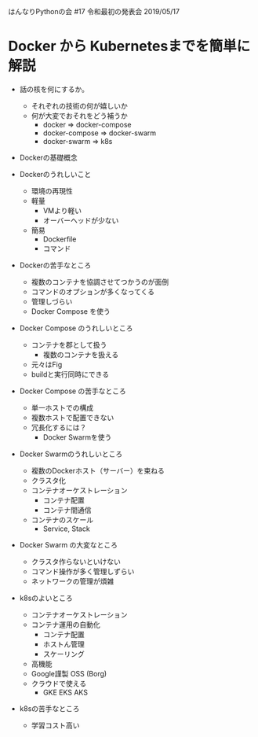 はんなりPythonの会 #17 令和最初の発表会
2019/05/17


# Docker から Kubernetesまでを簡単に解説

- 話の核を何にするか。
    - それぞれの技術の何が嬉しいか
    - 何が大変でおそれをどう補うか
        - docker => docker-compose
        - docker-compose => docker-swarm
        - docker-swarm => k8s

- Dockerの基礎概念

- Dockerのうれしいこと
    - 環境の再現性
    - 軽量
        - VMより軽い
        - オーバーヘッドが少ない
    - 簡易
        - Dockerfile
        - コマンド

- Dockerの苦手なところ
    - 複数のコンテナを協調させてつかうのが面倒
    - コマンドのオプションが多くなってくる
    - 管理しづらい
    - Docker Compose を使う




- Docker Compose のうれしいところ
    - コンテナを郡として扱う
        - 複数のコンテナを扱える
    - 元々はFig
    - buildと実行同時にできる

- Docker Compose の苦手なところ
    - 単一ホストでの構成
    - 複数ホストで配置できない
    - 冗長化するには？
        - Docker Swarmを使う


- Docker Swarmのうれしいところ
    - 複数のDockerホスト（サーバー）を束ねる
    - クラスタ化
    - コンテナオーケストレーション
        - コンテナ配置
        - コンテナ間通信
    - コンテナのスケール
        - Service, Stack

- Docker Swarm の大変なところ
    - クラスタ作らないといけない
    - コマンド操作が多く管理しずらい
    - ネットワークの管理が煩雑

- k8sのよいところ
    - コンテナオーケストレーション
    - コンテナ運用の自動化
        - コンテナ配置
        - ホストん管理
        - スケーリング
    - 高機能
    - Google謹製 OSS (Borg)
    - クラウドで使える
        - GKE EKS AKS

- k8sの苦手なところ
    - 学習コスト高い
